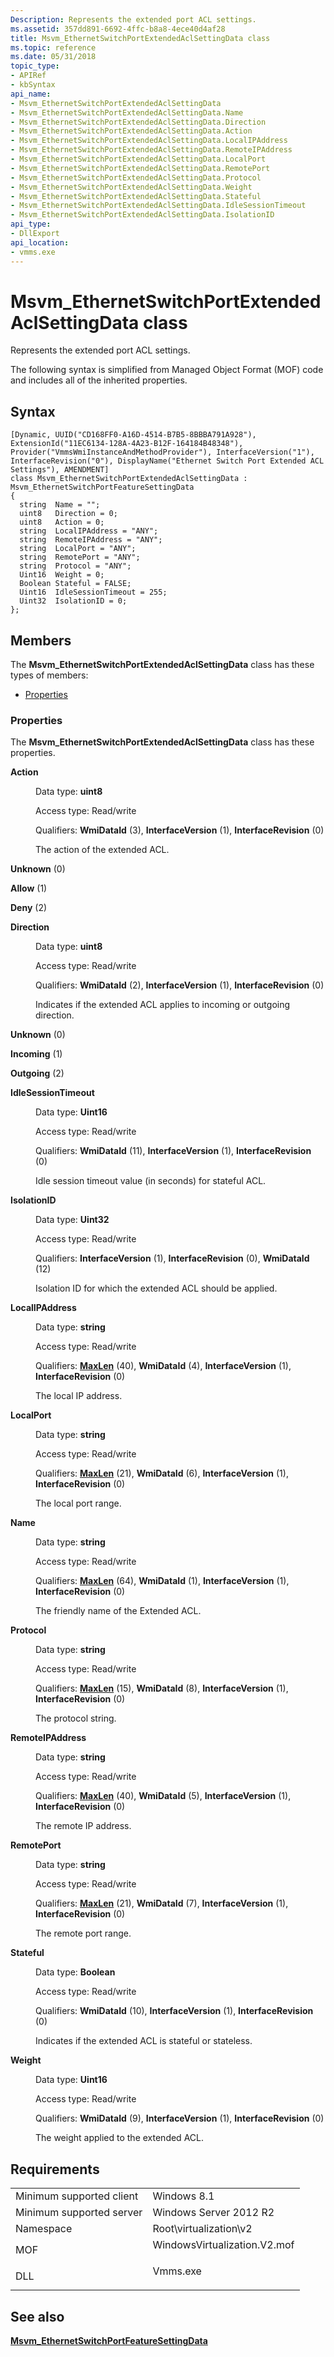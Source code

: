 ```yaml
---
Description: Represents the extended port ACL settings.
ms.assetid: 357dd891-6692-4ffc-b8a8-4ece40d4af28
title: Msvm_EthernetSwitchPortExtendedAclSettingData class
ms.topic: reference
ms.date: 05/31/2018
topic_type: 
- APIRef
- kbSyntax
api_name: 
- Msvm_EthernetSwitchPortExtendedAclSettingData
- Msvm_EthernetSwitchPortExtendedAclSettingData.Name
- Msvm_EthernetSwitchPortExtendedAclSettingData.Direction
- Msvm_EthernetSwitchPortExtendedAclSettingData.Action
- Msvm_EthernetSwitchPortExtendedAclSettingData.LocalIPAddress
- Msvm_EthernetSwitchPortExtendedAclSettingData.RemoteIPAddress
- Msvm_EthernetSwitchPortExtendedAclSettingData.LocalPort
- Msvm_EthernetSwitchPortExtendedAclSettingData.RemotePort
- Msvm_EthernetSwitchPortExtendedAclSettingData.Protocol
- Msvm_EthernetSwitchPortExtendedAclSettingData.Weight
- Msvm_EthernetSwitchPortExtendedAclSettingData.Stateful
- Msvm_EthernetSwitchPortExtendedAclSettingData.IdleSessionTimeout
- Msvm_EthernetSwitchPortExtendedAclSettingData.IsolationID
api_type: 
- DllExport
api_location: 
- vmms.exe
---
```


# Msvm\_EthernetSwitchPortExtendedAclSettingData class

Represents the extended port ACL settings.

The following syntax is simplified from Managed Object Format (MOF) code and includes all of the inherited properties.

## Syntax

``` syntax
[Dynamic, UUID("CD168FF0-A16D-4514-B7B5-8BBBA791A928"), ExtensionId("11EC6134-128A-4A23-B12F-164184B48348"), Provider("VmmsWmiInstanceAndMethodProvider"), InterfaceVersion("1"), InterfaceRevision("0"), DisplayName("Ethernet Switch Port Extended ACL Settings"), AMENDMENT]
class Msvm_EthernetSwitchPortExtendedAclSettingData : Msvm_EthernetSwitchPortFeatureSettingData
{
  string  Name = "";
  uint8   Direction = 0;
  uint8   Action = 0;
  string  LocalIPAddress = "ANY";
  string  RemoteIPAddress = "ANY";
  string  LocalPort = "ANY";
  string  RemotePort = "ANY";
  string  Protocol = "ANY";
  Uint16  Weight = 0;
  Boolean Stateful = FALSE;
  Uint16  IdleSessionTimeout = 255;
  Uint32  IsolationID = 0;
};
```

## Members

The **Msvm\_EthernetSwitchPortExtendedAclSettingData** class has these types of members:

-   [Properties](#properties)

### Properties

The **Msvm\_EthernetSwitchPortExtendedAclSettingData** class has these properties.

<dl> <dt>

**Action**
</dt> <dd> <dl> <dt>

Data type: **uint8**
</dt> <dt>

Access type: Read/write
</dt> <dt>

Qualifiers: **WmiDataId** (3), **InterfaceVersion** (1), **InterfaceRevision** (0)
</dt> </dl>

The action of the extended ACL.

<dt>

<span id="Unknown"></span><span id="unknown"></span><span id="UNKNOWN"></span>

**Unknown** (0)


</dt> <dd></dd> <dt>

<span id="Allow"></span><span id="allow"></span><span id="ALLOW"></span>

**Allow** (1)


</dt> <dd></dd> <dt>

<span id="Deny"></span><span id="deny"></span><span id="DENY"></span>

**Deny** (2)


</dt> <dd></dd> </dl>

</dd> <dt>

**Direction**
</dt> <dd> <dl> <dt>

Data type: **uint8**
</dt> <dt>

Access type: Read/write
</dt> <dt>

Qualifiers: **WmiDataId** (2), **InterfaceVersion** (1), **InterfaceRevision** (0)
</dt> </dl>

Indicates if the extended ACL applies to incoming or outgoing direction.

<dt>

<span id="Unknown"></span><span id="unknown"></span><span id="UNKNOWN"></span>

**Unknown** (0)


</dt> <dd></dd> <dt>

<span id="Incoming"></span><span id="incoming"></span><span id="INCOMING"></span>

**Incoming** (1)


</dt> <dd></dd> <dt>

<span id="Outgoing"></span><span id="outgoing"></span><span id="OUTGOING"></span>

**Outgoing** (2)


</dt> <dd></dd> </dl>

</dd> <dt>

**IdleSessionTimeout**
</dt> <dd> <dl> <dt>

Data type: **Uint16**
</dt> <dt>

Access type: Read/write
</dt> <dt>

Qualifiers: **WmiDataId** (11), **InterfaceVersion** (1), **InterfaceRevision** (0)
</dt> </dl>

Idle session timeout value (in seconds) for stateful ACL.

</dd> <dt>

**IsolationID**
</dt> <dd> <dl> <dt>

Data type: **Uint32**
</dt> <dt>

Access type: Read/write
</dt> <dt>

Qualifiers: **InterfaceVersion** (1), **InterfaceRevision** (0), **WmiDataId** (12)
</dt> </dl>

Isolation ID for which the extended ACL should be applied.

</dd> <dt>

**LocalIPAddress**
</dt> <dd> <dl> <dt>

Data type: **string**
</dt> <dt>

Access type: Read/write
</dt> <dt>

Qualifiers: [**MaxLen**](/windows/desktop/WmiSdk/standard-qualifiers) (40), **WmiDataId** (4), **InterfaceVersion** (1), **InterfaceRevision** (0)
</dt> </dl>

The local IP address.

</dd> <dt>

**LocalPort**
</dt> <dd> <dl> <dt>

Data type: **string**
</dt> <dt>

Access type: Read/write
</dt> <dt>

Qualifiers: [**MaxLen**](/windows/desktop/WmiSdk/standard-qualifiers) (21), **WmiDataId** (6), **InterfaceVersion** (1), **InterfaceRevision** (0)
</dt> </dl>

The local port range.

</dd> <dt>

**Name**
</dt> <dd> <dl> <dt>

Data type: **string**
</dt> <dt>

Access type: Read/write
</dt> <dt>

Qualifiers: [**MaxLen**](/windows/desktop/WmiSdk/standard-qualifiers) (64), **WmiDataId** (1), **InterfaceVersion** (1), **InterfaceRevision** (0)
</dt> </dl>

The friendly name of the Extended ACL.

</dd> <dt>

**Protocol**
</dt> <dd> <dl> <dt>

Data type: **string**
</dt> <dt>

Access type: Read/write
</dt> <dt>

Qualifiers: [**MaxLen**](/windows/desktop/WmiSdk/standard-qualifiers) (15), **WmiDataId** (8), **InterfaceVersion** (1), **InterfaceRevision** (0)
</dt> </dl>

The protocol string.

</dd> <dt>

**RemoteIPAddress**
</dt> <dd> <dl> <dt>

Data type: **string**
</dt> <dt>

Access type: Read/write
</dt> <dt>

Qualifiers: [**MaxLen**](/windows/desktop/WmiSdk/standard-qualifiers) (40), **WmiDataId** (5), **InterfaceVersion** (1), **InterfaceRevision** (0)
</dt> </dl>

The remote IP address.

</dd> <dt>

**RemotePort**
</dt> <dd> <dl> <dt>

Data type: **string**
</dt> <dt>

Access type: Read/write
</dt> <dt>

Qualifiers: [**MaxLen**](/windows/desktop/WmiSdk/standard-qualifiers) (21), **WmiDataId** (7), **InterfaceVersion** (1), **InterfaceRevision** (0)
</dt> </dl>

The remote port range.

</dd> <dt>

**Stateful**
</dt> <dd> <dl> <dt>

Data type: **Boolean**
</dt> <dt>

Access type: Read/write
</dt> <dt>

Qualifiers: **WmiDataId** (10), **InterfaceVersion** (1), **InterfaceRevision** (0)
</dt> </dl>

Indicates if the extended ACL is stateful or stateless.

</dd> <dt>

**Weight**
</dt> <dd> <dl> <dt>

Data type: **Uint16**
</dt> <dt>

Access type: Read/write
</dt> <dt>

Qualifiers: **WmiDataId** (9), **InterfaceVersion** (1), **InterfaceRevision** (0)
</dt> </dl>

The weight applied to the extended ACL.

</dd> </dl>

## Requirements



|                                     |                                                                                                         |
|-------------------------------------|---------------------------------------------------------------------------------------------------------|
| Minimum supported client<br/> | Windows 8.1<br/>                                                                                  |
| Minimum supported server<br/> | Windows Server 2012 R2<br/>                                                                       |
| Namespace<br/>                | Root\\virtualization\\v2<br/>                                                                     |
| MOF<br/>                      | <dl> <dt>WindowsVirtualization.V2.mof</dt> </dl> |
| DLL<br/>                      | <dl> <dt>Vmms.exe</dt> </dl>                     |



## See also

<dl> <dt>

[**Msvm\_EthernetSwitchPortFeatureSettingData**](msvm-ethernetswitchportfeaturesettingdata.md)
</dt> </dl>

 

